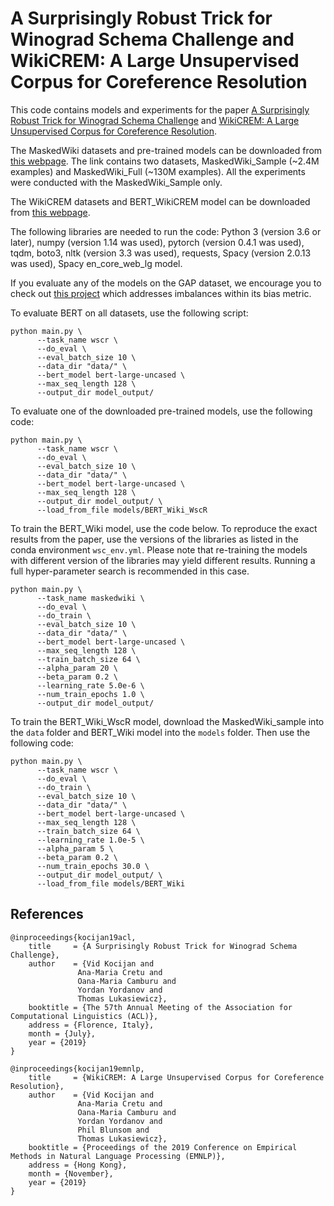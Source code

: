 # A Surprisingly Robust Trick for Winograd Schema Challenge and WikiCREM: A Large Unsupervised Corpus for Coreference Resolution

This code contains models and experiments for the paper [A Surprisingly Robust Trick for Winograd Schema Challenge](https://arxiv.org/abs/1905.06290) and [WikiCREM: A Large Unsupervised Corpus for Coreference Resolution](https://arxiv.org/abs/1908.08025).

The MaskedWiki datasets and pre-trained models can be downloaded from [this webpage](https://ora.ox.ac.uk/objects/uuid:9b34602b-c982-4b49-b4f4-6555b5a82c3d). The link contains two datasets, MaskedWiki\_Sample (~2.4M examples) and MaskedWiki\_Full (~130M examples). All the experiments were conducted with the MaskedWiki\_Sample only.

The WikiCREM datasets and BERT\_WikiCREM model can be downloaded from [this webpage](https://ora.ox.ac.uk/objects/uuid:c83e94bb-7584-41a1-aef9-85b0e764d9e3).

The following libraries are needed to run the code: Python 3 (version 3.6 or later),  numpy (version 1.14 was used), pytorch (version 0.4.1 was used), tqdm, boto3, nltk (version 3.3 was used), requests, Spacy (version 2.0.13 was used), Spacy en\_core\_web\_lg model.

If you evaluate any of the models on the GAP dataset, we encourage you to check out [this project](https://github.com/vid-koci/weightingGAP) which addresses imbalances within its bias metric.

To evaluate BERT on all datasets, use the following script:
```
python main.py \
      --task_name wscr \
      --do_eval \
      --eval_batch_size 10 \
      --data_dir "data/" \
      --bert_model bert-large-uncased \
      --max_seq_length 128 \
      --output_dir model_output/
```

To evaluate one of the downloaded pre-trained models, use the following code:
```
python main.py \
      --task_name wscr \
      --do_eval \
      --eval_batch_size 10 \
      --data_dir "data/" \
      --bert_model bert-large-uncased \
      --max_seq_length 128 \
      --output_dir model_output/ \
      --load_from_file models/BERT_Wiki_WscR 
```

To train the BERT\_Wiki model, use the code below.
To reproduce the exact results from the paper, use the versions of the libraries as listed in the conda environment `wsc_env.yml`.
Please note that re-training the models with different version of the libraries may yield different results. Running a full hyper-parameter search is recommended in this case.
```
python main.py \
      --task_name maskedwiki \
      --do_eval \
      --do_train \
      --eval_batch_size 10 \
      --data_dir "data/" \
      --bert_model bert-large-uncased \
      --max_seq_length 128 \
      --train_batch_size 64 \
      --alpha_param 20 \
      --beta_param 0.2 \
      --learning_rate 5.0e-6 \
      --num_train_epochs 1.0 \
      --output_dir model_output/ 
```

To train the BERT\_Wiki\_WscR model, download the MaskedWiki\_sample into the `data` folder and BERT\_Wiki model into the `models` folder. Then use the following code:
```
python main.py \
      --task_name wscr \
      --do_eval \
      --do_train \
      --eval_batch_size 10 \
      --data_dir "data/" \
      --bert_model bert-large-uncased \
      --max_seq_length 128 \
      --train_batch_size 64 \
      --learning_rate 1.0e-5 \
      --alpha_param 5 \
      --beta_param 0.2 \
      --num_train_epochs 30.0 \
      --output_dir model_output/ \
      --load_from_file models/BERT_Wiki 
```
## References

```
@inproceedings{kocijan19acl,
    title     = {A Surprisingly Robust Trick for Winograd Schema Challenge},
    author    = {Vid Kocijan and
               Ana-Maria Cretu and
               Oana-Maria Camburu and
               Yordan Yordanov and
               Thomas Lukasiewicz},
    booktitle = {The 57th Annual Meeting of the Association for Computational Linguistics (ACL)},
    address = {Florence, Italy},
    month = {July},
    year = {2019}
}
```
```
@inproceedings{kocijan19emnlp,
    title     = {WikiCREM: A Large Unsupervised Corpus for Coreference Resolution},
    author    = {Vid Kocijan and
               Ana-Maria Cretu and
               Oana-Maria Camburu and
               Yordan Yordanov and
               Phil Blunsom and
               Thomas Lukasiewicz},
    booktitle = {Proceedings of the 2019 Conference on Empirical Methods in Natural Language Processing (EMNLP)},
    address = {Hong Kong},
    month = {November},
    year = {2019}
}
```
